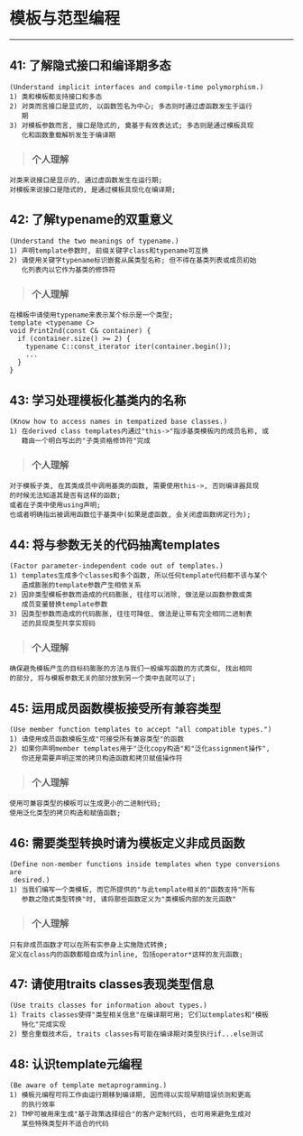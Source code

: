 # **模板与范型编程** #
***




## **41: 了解隐式接口和编译期多态** ##
    (Understand implicit interfaces and compile-time polymorphism.)
    1) 类和模板都支持接口和多态
    2) 对类而言接口是显式的, 以函数签名为中心; 多态则时通过虚函数发生于运行
       期
    3) 对模板参数而言, 接口是隐式的, 奠基于有效表达式; 多态则是通过模板具现
       化和函数重载解析发生于编译期
> ### **个人理解**
    对类来说接口是显示的, 通过虚函数发生在运行期;
    对模板来说接口是隐式的, 是通过模板具现化在编译期;



## **42: 了解typename的双重意义** ##
    (Understand the two meanings of typename.)
    1) 声明template参数时, 前缀关键字class和typename可互换
    2) 请使用关键字typename标识嵌套从属类型名称; 但不得在基类列表或成员初始
       化列表内以它作为基类的修饰符
> ### **个人理解**
    在模板中请使用typename来表示某个标示是一个类型;
    template <typename C>
    void Print2nd(const C& container) {
      if (container.size() >= 2) {
        typename C::const_iterator iter(container.begin());
        ...
      }
    }



## **43: 学习处理模板化基类内的名称** ##
    (Know how to access names in tempatized base classes.)
    1) 在derived class templates内通过"this->"指涉基类模板内的成员名称, 或
       籍由一个明白写出的"子类资格修饰符"完成 
> ### **个人理解**
    对于模板子类, 在其类成员中调用基类的函数, 需要使用this->, 否则编译器具现
    的时候无法知道其是否有这样的函数;
    或者在子类中使用using声明;
    也或者明确指出被调用函数位于基类中(如果是虚函数, 会关闭虚函数绑定行为);


## **44: 将与参数无关的代码抽离templates** ##
    (Factor parameter-independent code out of templates.)
    1) templates生成多个classes和多个函数, 所以任何template代码都不该与某个
       造成膨胀的template参数产生相依关系
    2) 因非类型模板参数而造成的代码膨胀, 往往可以消除, 做法是以函数参数或类
       成员变量替换template参数
    3) 因类型参数而造成的代码膨胀, 往往可降低, 做法是让带有完全相同二进制表
       述的具现类型共享实现码
> ### **个人理解**
    确保避免模板产生的目标码膨胀的方法与我们一般编写函数的方式类似, 找出相同
    的部分, 将与模板参数无关的部分放到另一个类中去就可以了;



## **45: 运用成员函数模板接受所有兼容类型** ##
    (Use member function templates to accept "all compatible types.")
    1) 请使用成员函数模板生成"可接受所有兼容类型"的函数
    2) 如果你声明member templates用于"泛化copy构造"和"泛化assignment操作", 
       你还是需要声明正常的拷贝构造函数和拷贝赋值操作符
> ### **个人理解**
    使用可兼容类型的模板可以生成更小的二进制代码;
    使用泛化类型的拷贝构造和赋值函数;



## **46: 需要类型转换时请为模板定义非成员函数** ##
    (Define non-member functions inside templates when type conversions are 
     desired.)
    1) 当我们编写一个类模板, 而它所提供的"与此template相关的"函数支持"所有
       参数之隐式类型转换"时, 请将那些函数定义为"类模板内部的友元函数"
> ### **个人理解**
    只有非成员函数才可以在所有实参身上实施隐式转换;
    定义在class内的函数都暗自成为inline, 包括operator*这样的友元函数;



## **47: 请使用traits classes表现类型信息** ##
    (Use traits classes for information about types.)
    1) Traits classes使得"类型相关信息"在编译期可用; 它们以templates和"模板 
       特化"完成实现
    2) 整合重载技术后, traits classes有可能在编译期对类型执行if...else测试



## **48: 认识template元编程** ##
    (Be aware of template metaprogramming.)
    1) 模板元编程可将工作由运行期移到编译期, 因而得以实现早期错误侦测和更高
       的执行效率
    2) TMP可被用来生成"基于政策选择组合"的客户定制代码, 也可用来避免生成对
       某些特殊类型并不适合的代码
